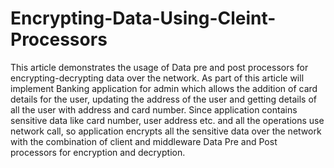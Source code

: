 # Encrypting-Data-Using-Cleint-Processors

This article demonstrates the usage of Data pre and post processors for encrypting-decrypting data over the network. 
As part of this article will implement Banking application for admin which allows the addition of card details for the user, 
updating the address of the user and getting details of all the user with address and card number. 
Since application contains sensitive data like card number, user address etc. and all the operations use network call, 
so application encrypts all the sensitive data over the network with the combination of client and middleware 
Data Pre and Post processors for encryption and decryption.
